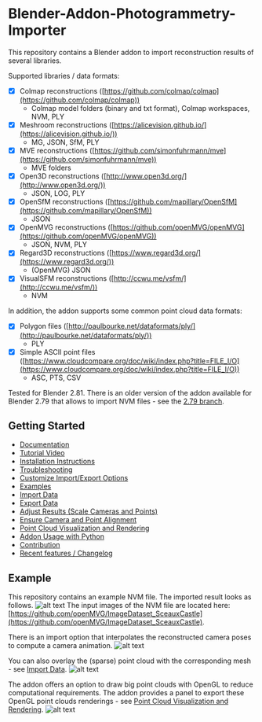# Blender-Addon-Photogrammetry-Importer
This repository contains a Blender addon to import reconstruction results of several libraries.

Supported libraries / data formats:

- [x] Colmap reconstructions ([https://github.com/colmap/colmap](https://github.com/colmap/colmap)) 
	* Colmap model folders (binary and txt format), Colmap workspaces, NVM, PLY 
- [x] Meshroom reconstructions ([https://alicevision.github.io/](https://alicevision.github.io/))
	* MG, JSON, SfM, PLY
- [x] MVE reconstructions ([https://github.com/simonfuhrmann/mve](https://github.com/simonfuhrmann/mve))
	* MVE folders
- [x] Open3D reconstructions ([http://www.open3d.org/](http://www.open3d.org/))
	* JSON, LOG, PLY
- [x] OpenSfM reconstructions ([https://github.com/mapillary/OpenSfM](https://github.com/mapillary/OpenSfM))
	* JSON
- [x] OpenMVG reconstructions ([https://github.com/openMVG/openMVG](https://github.com/openMVG/openMVG))
	* JSON, NVM, PLY
- [x] Regard3D reconstructions ([https://www.regard3d.org/](https://www.regard3d.org/))
	* (OpenMVG) JSON
- [x] VisualSFM reconstructions ([http://ccwu.me/vsfm/](http://ccwu.me/vsfm/))
	* NVM

In addition, the addon supports some common point cloud data formats:

- [x] Polygon files ([http://paulbourke.net/dataformats/ply/](http://paulbourke.net/dataformats/ply/))
	* PLY
- [x] Simple ASCII point files ([https://www.cloudcompare.org/doc/wiki/index.php?title=FILE_I/O](https://www.cloudcompare.org/doc/wiki/index.php?title=FILE_I/O))
	* ASC, PTS, CSV

Tested for Blender 2.81. There is an older version of the addon available for Blender 2.79 that allows to import NVM files - see the [2.79 branch](https://github.com/SBCV/Blender-Import-NVM-Addon/tree/blender279).

## Getting Started
- [Documentation](https://blender-addon-photogrammetry-importer.readthedocs.io/en/latest) 
- [Tutorial Video](https://www.youtube.com/watch?v=BwwaT2scoP0) 
- [Installation Instructions](https://blender-addon-photogrammetry-importer.readthedocs.io/en/latest/installation.html)
- [Troubleshooting](https://blender-addon-photogrammetry-importer.readthedocs.io/en/latest/troubleshooting.html)
- [Customize Import/Export Options](https://blender-addon-photogrammetry-importer.readthedocs.io/en/latest/customize.html)
- [Examples](https://blender-addon-photogrammetry-importer.readthedocs.io/en/latest/examples.html)
- [Import Data](https://blender-addon-photogrammetry-importer.readthedocs.io/en/latest/import.html)
- [Export Data](https://blender-addon-photogrammetry-importer.readthedocs.io/en/latest/export.html)
- [Adjust Results (Scale Cameras and Points)](https://blender-addon-photogrammetry-importer.readthedocs.io/en/latest/adjustment.html)
- [Ensure Camera and Point Alignment](https://blender-addon-photogrammetry-importer.readthedocs.io/en/latest/alignment.html)
- [Point Cloud Visualization and Rendering](https://blender-addon-photogrammetry-importer.readthedocs.io/en/latest/point_cloud.html)
- [Addon Usage with Python](https://blender-addon-photogrammetry-importer.readthedocs.io/en/latest/python.html)
- [Contribution](https://blender-addon-photogrammetry-importer.readthedocs.io/en/latest/contribution.html)
- [Recent features / Changelog](https://blender-addon-photogrammetry-importer.readthedocs.io/en/latest/changelog.html)

## Example
This repository contains an example NVM file. The imported result looks as follows.
![alt text](https://github.com/SBCV/Blender-Import-NVM-Addon/blob/master/doc/images/import_result.jpg)
The input images of the NVM file are located here: [https://github.com/openMVG/ImageDataset_SceauxCastle](https://github.com/openMVG/ImageDataset_SceauxCastle).

There is an import option that interpolates the reconstructed camera poses to compute a camera animation.
![alt text](https://github.com/SBCV/Blender-Import-NVM-Addon/blob/master/doc/images/camera_animation.gif)

You can also overlay the (sparse) point cloud with the corresponding mesh - see [Import Data](doc/markdown/import.md). 
![alt text](https://github.com/SBCV/Blender-Import-NVM-Addon/blob/master/doc/images/point_cloud_mesh_overlay.jpg)

The addon offers an option to draw big point clouds with OpenGL to reduce computational requirements. The addon provides a panel to export these OpenGL point clouds renderings - see [Point Cloud Visualization and Rendering](doc/markdown/point_cloud.md). 
![alt text](https://github.com/SBCV/Blender-Import-NVM-Addon/blob/master/doc/images/import_result_opengl.jpg)
